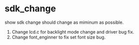 # sdk_change
show sdk change
should change as miminum as possible.
1. Change lcd.c for backlight mode change and driver bug fix.
2. Change font_enginner to fix set font size bug.  
